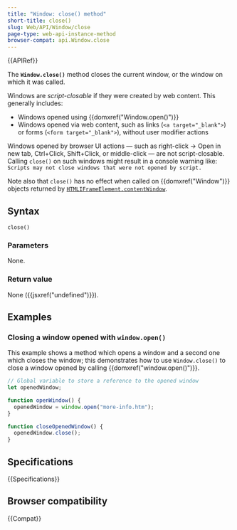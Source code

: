 ```yaml
---
title: "Window: close() method"
short-title: close()
slug: Web/API/Window/close
page-type: web-api-instance-method
browser-compat: api.Window.close
---
```


{{APIRef}}

The **`Window.close()`** method closes the current window, or
the window on which it was called.

Windows are _script-closable_ if they were created by web content. This generally includes:

- Windows opened using {{domxref("Window.open()")}}
- Windows opened via web content, such as links (`<a target="_blank">`) or forms (`<form target="_blank">`), without user modifier actions

Windows opened by browser UI actions — such as right-click → Open in new tab, Ctrl+Click, Shift+Click, or middle-click — are not script-closable. Calling `close()` on such windows might result in a console warning like: `Scripts may not close windows that were not opened by script.`

Note also that `close()` has no effect when called on {{domxref("Window")}}
objects returned by
[`HTMLIFrameElement.contentWindow`](/en-US/docs/Web/API/HTMLIFrameElement/contentWindow).

## Syntax

```js-nolint
close()
```

### Parameters

None.

### Return value

None ({{jsxref("undefined")}}).

## Examples

### Closing a window opened with `window.open()`

This example shows a method which opens a window and a second one which closes the
window; this demonstrates how to use `Window.close()` to close a window
opened by calling {{domxref("window.open()")}}.

```js
// Global variable to store a reference to the opened window
let openedWindow;

function openWindow() {
  openedWindow = window.open("more-info.htm");
}

function closeOpenedWindow() {
  openedWindow.close();
}
```

## Specifications

{{Specifications}}

## Browser compatibility

{{Compat}}
